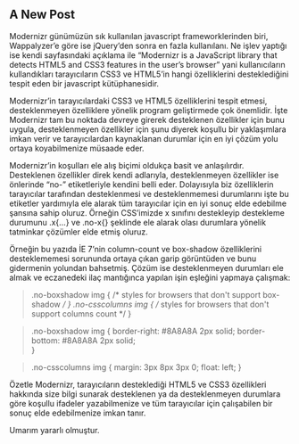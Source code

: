 ## A New Post

Modernizr günümüzün sık kullanılan javascript frameworklerinden biri, Wappalyzer’e göre ise jQuery’den sonra en fazla kullanılanı. Ne işlev yaptığı ise kendi sayfasındaki açıklama ile “Modernizr is a JavaScript library that detects HTML5 and CSS3 features in the user’s browser”  yani kullanıcıların kullandıkları tarayıcıların CSS3 ve HTML5’in hangi özelliklerini desteklediğini tespit eden bir javascript kütüphanesidir.

Modernizr’in tarayıcılardaki CSS3 ve HTML5 özelliklerini tespit etmesi, desteklenmeyen özelliklere yönelik program geliştirmede çok önemlidir. İşte Modernizr tam bu noktada devreye girerek desteklenen özellikler için bunu uygula, desteklenmeyen özellikler için şunu diyerek koşullu bir yaklaşımlara imkan verir ve tarayıcılardan kaynaklanan durumlar için en iyi çözüm yolu ortaya koyabilmenize müsaade eder.

Modernizr’in koşulları ele alış biçimi oldukça basit ve anlaşılırdır. Desteklenen özellikler direk kendi adlarıyla, desteklenmeyen özellikler ise önlerinde “no-” etiketleriyle kendini belli eder. Dolayısıyla biz özelliklerin tarayıcılar tarafından desteklenmesi ve desteklenmemesi durumlarını işte bu etiketler yardımıyla ele alarak tüm tarayıcılar için en iyi sonuç elde edebilme şansına sahip oluruz. Örneğin CSS’imizde x sınıfını destekleyip destekleme durumunu .x{…} ve .no-x{} şeklinde ele alarak olası durumlara yönelik tatminkar çözümler elde etmiş oluruz.

Örneğin bu yazıda İE 7’nin column-count ve box-shadow özelliklerini desteklememesi sorununda ortaya çıkan garip görüntüden ve bunu gidermenin yolundan bahsetmiş. Çözüm ise desteklenmeyen durumları ele almak ve eczanedeki ilaç mantığınca yapılan işin eşleğini yapmaya çalışmak:

> .no-boxshadow img { /* styles for browsers that don't support box-shadow */ }
.no-csscolumns img { /* styles for browsers that don't support columns count */ }

> .no-boxshadow img {
   border-right: #8A8A8A 2px solid;
   border-bottom: #8A8A8A 2px solid;   
}

> .no-csscolumns img {
   margin: 3px 8px 3px 0;
   float: left;
}

Özetle Modernizr, tarayıcıların desteklediği HTML5 ve CSS3 özellikleri hakkında size bilgi sunarak desteklenen ya da desteklenmeyen durumlara göre koşullu ifadeler yazabilmenize ve tüm tarayıcılar için çalışabilen bir sonuç elde edebilmenize imkan tanır.

Umarım yararlı olmuştur.